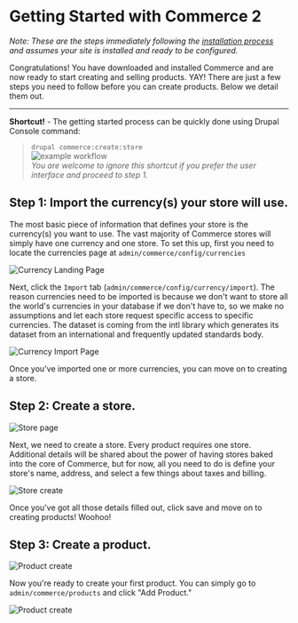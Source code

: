 # Getting Started with Commerce 2

_Note: These are the steps immediately following the [installation process](install.md) and assumes your site is installed
and ready to be configured._

Congratulations! You have downloaded and installed Commerce and are now ready to start creating and selling products.
YAY! There are just a few steps you need to follow before you can create products. Below we detail them out.

----
**Shortcut!** - The getting started process can be quickly done using Drupal Console command:

>`drupal commerce:create:store`<br>
>![example workflow](images/drupal-commerce-create-store.gif)<br>
>_You are welcome to ignore this shortcut if you prefer the user interface and proceed to step 1._

## Step 1: Import the currency(s) your store will use.

The most basic piece of information that defines your store is the currency(s) you want to use. The vast majority of
Commerce stores will simply have one currency and one store. To set this up, first you need to locate the currencies
page at `admin/commerce/config/currencies`

![Currency Landing Page](images/currency-landing-page.png)

Next, click the `Import` tab (`admin/commerce/config/currency/import`). The reason currencies need to be imported is
because we don't want to store all the world's currencies in your database if we don't have to, so we make no
assumptions and let each store request specific access to specific currencies. The dataset is coming from the intl
library which generates its dataset from an international and frequently updated standards body.

![Currency Import Page](images/currency-import.png)

Once you've imported one or more currencies, you can move on to creating a store.

## Step 2: Create a store.

![Store page](images/store-landing-page2.png)

Next, we need to create a store. Every product requires one store. Additional details will be shared about the power of
having stores baked into the core of Commerce, but for now, all you need to do is define your store's name, address, and
select a few things about taxes and billing.

![Store create](images/store-add.png)

Once you've got all those details filled out, click save and move on to creating products! Woohoo!

## Step 3: Create a product.

![Product create](images/product-add.png)

Now you're ready to create your first product. You can simply go to `admin/commerce/products` and click "Add Product."

![Product create](images/product-add-fullpage.png)
